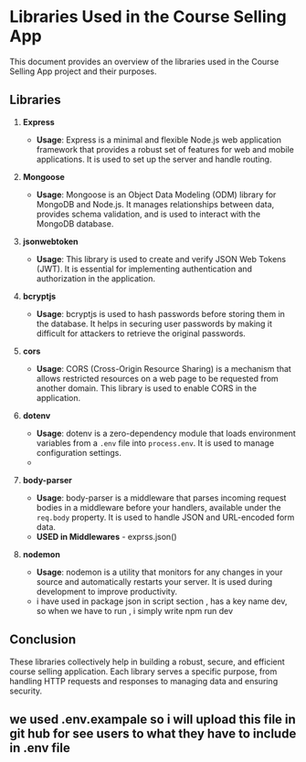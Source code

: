 # Libraries Used in the Course Selling App

This document provides an overview of the libraries used in the Course Selling App project and their purposes.

## Libraries

1. **Express**
    - **Usage**: Express is a minimal and flexible Node.js web application framework that provides a robust set of features for web and mobile applications. It is used to set up the server and handle routing.

2. **Mongoose**
    - **Usage**: Mongoose is an Object Data Modeling (ODM) library for MongoDB and Node.js. It manages relationships between data, provides schema validation, and is used to interact with the MongoDB database.

3. **jsonwebtoken**
    - **Usage**: This library is used to create and verify JSON Web Tokens (JWT). It is essential for implementing authentication and authorization in the application.

4. **bcryptjs**
    - **Usage**: bcryptjs is used to hash passwords before storing them in the database. It helps in securing user passwords by making it difficult for attackers to retrieve the original passwords.

5. **cors**
    - **Usage**: CORS (Cross-Origin Resource Sharing) is a mechanism that allows restricted resources on a web page to be requested from another domain. This library is used to enable CORS in the application.

6. **dotenv**
    - **Usage**: dotenv is a zero-dependency module that loads environment variables from a `.env` file into `process.env`. It is used to manage configuration settings.
    - 


7. **body-parser**
    - **Usage**: body-parser is a middleware that parses incoming request bodies in a middleware before your handlers, available under the `req.body` property. It is used to handle JSON and URL-encoded form data.
    - **USED in Middlewares** - exprss.json()

8. **nodemon**
    - **Usage**: nodemon is a utility that monitors for any changes in your source and automatically restarts your server. It is used during development to improve productivity.
    - i have used in package json in script section , has a key name dev, so when we have to run , i simply write npm run dev

## Conclusion

These libraries collectively help in building a robust, secure, and efficient course selling application. Each library serves a specific purpose, from handling HTTP requests and responses to managing data and ensuring security.

## we used .env.exampale so i will upload this file in git hub for see users to what they have to include in .env file 

